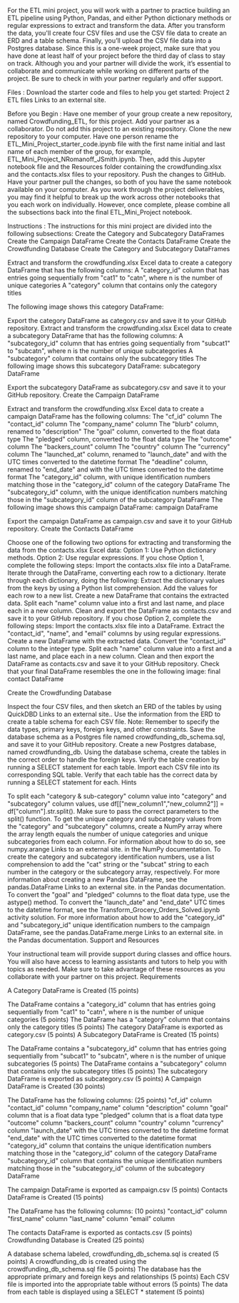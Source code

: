 For the ETL mini project, you will work with a partner to practice building an ETL pipeline using Python, Pandas, and either Python dictionary methods or regular expressions to extract and transform the data. After you transform the data, you'll create four CSV files and use the CSV file data to create an ERD and a table schema. Finally, you’ll upload the CSV file data into a Postgres database.
Since this is a one-week project, make sure that you have done at least half of your project before the third day of class to stay on track.
Although you and your partner will divide the work, it’s essential to collaborate and communicate while working on different parts of the project. Be sure to check in with your partner regularly and offer support.

Files :
Download the starter code and files to help you get started:
Project 2 ETL files Links to an external site.

Before you Begin :
Have one member of your group create a new repository, named Crowdfunding_ETL, for this project. Add your partner as a collaborator. Do not add this project to an existing repository.
Clone the new repository to your computer.
Have one person rename the ETL_Mini_Project_starter_code.ipynb file with the first name initial and last name of each member of the group, for example, ETL_Mini_Project_NRomanoff_JSmith.ipynb. Then, add this Jupyter notebook file and the Resources folder containing the crowdfunding.xlsx and the contacts.xlsx files to your repository.
Push the changes to GitHub.
Have your partner pull the changes, so both of you have the same notebook available on your computer.
As you work through the project deliverables, you may find it helpful to break up the work across other notebooks that you each work on individually. However, once complete, please combine all the subsections back into the final ETL_Mini_Project notebook.

Instructions :
The instructions for this mini project are divided into the following subsections:
Create the Category and Subcategory DataFrames
Create the Campaign DataFrame
Create the Contacts DataFrame
Create the Crowdfunding Database
Create the Category and Subcategory DataFrames

Extract and transform the crowdfunding.xlsx Excel data to create a category DataFrame that has the following columns:
A "category_id" column that has entries going sequentially from "cat1" to "catn", where n is the number of unique categories
A "category" column that contains only the category titles

The following image shows this category DataFrame:


Export the category DataFrame as category.csv and save it to your GitHub repository.
Extract and transform the crowdfunding.xlsx Excel data to create a subcategory DataFrame that has the following columns:
A "subcategory_id" column that has entries going sequentially from "subcat1" to "subcatn", where n is the number of unique subcategories
A "subcategory" column that contains only the subcategory titles
The following image shows this subcategory DataFrame:
subcategory DataFrame

Export the subcategory DataFrame as subcategory.csv and save it to your GitHub repository.
Create the Campaign DataFrame

Extract and transform the crowdfunding.xlsx Excel data to create a campaign DataFrame has the following columns:
The "cf_id" column
The "contact_id" column
The "company_name" column
The "blurb" column, renamed to "description"
The "goal" column, converted to the float data type
The "pledged" column, converted to the float data type
The "outcome" column
The "backers_count" column
The "country" column
The "currency" column
The "launched_at" column, renamed to "launch_date" and with the UTC times converted to the datetime format
The "deadline" column, renamed to "end_date" and with the UTC times converted to the datetime format
The "category_id" column, with unique identification numbers matching those in the "category_id" column of the category DataFrame
The "subcategory_id" column, with the unique identification numbers matching those in the "subcategory_id" column of the subcategory DataFrame
The following image shows this campaign DataFrame:
campaign DataFrame

Export the campaign DataFrame as campaign.csv and save it to your GitHub repository.
Create the Contacts DataFrame

Choose one of the following two options for extracting and transforming the data from the contacts.xlsx Excel data:
Option 1: Use Python dictionary methods.
Option 2: Use regular expressions.
If you chose Option 1, complete the following steps:
Import the contacts.xlsx file into a DataFrame.
Iterate through the DataFrame, converting each row to a dictionary.
Iterate through each dictionary, doing the following:
Extract the dictionary values from the keys by using a Python list comprehension.
Add the values for each row to a new list.
Create a new DataFrame that contains the extracted data.
Split each "name" column value into a first and last name, and place each in a new column.
Clean and export the DataFrame as contacts.csv and save it to your GitHub repository.
If you chose Option 2, complete the following steps:
Import the contacts.xlsx file into a DataFrame.
Extract the "contact_id", "name", and "email" columns by using regular expressions.
Create a new DataFrame with the extracted data.
Convert the "contact_id" column to the integer type.
Split each "name" column value into a first and a last name, and place each in a new column.
Clean and then export the DataFrame as contacts.csv and save it to your GitHub repository.
Check that your final DataFrame resembles the one in the following image:
final contact DataFrame

Create the Crowdfunding Database

Inspect the four CSV files, and then sketch an ERD of the tables by using QuickDBD Links to an external site..
Use the information from the ERD to create a table schema for each CSV file.
Note: Remember to specify the data types, primary keys, foreign keys, and other constraints.
Save the database schema as a Postgres file named crowdfunding_db_schema.sql, and save it to your GitHub repository.
Create a new Postgres database, named crowdfunding_db.
Using the database schema, create the tables in the correct order to handle the foreign keys.
Verify the table creation by running a SELECT statement for each table.
Import each CSV file into its corresponding SQL table.
Verify that each table has the correct data by running a SELECT statement for each.
Hints

To split each "category & sub-category" column value into "category" and "subcategory" column values, use df[["new_column1","new_column2"]] = df["column"].str.split(). Make sure to pass the correct parameters to the split() function.
To get the unique category and subcategory values from the "category" and "subcategory" columns, create a NumPy array where the array length equals the number of unique categories and unique subcategories from each column. For information about how to do so, see numpy.arange Links to an external site. in the NumPy documentation.
To create the category and subcategory identification numbers, use a list comprehension to add the "cat" string or the "subcat" string to each number in the category or the subcategory array, respectively.
For more information about creating a new Pandas DataFrame, see the pandas.DataFrame Links to an external site. in the Pandas documentation.
To convert the "goal" and "pledged" columns to the float data type, use the astype() method.
To convert the "launch_date" and "end_date" UTC times to the datetime format, see the Transform_Grocery_Orders_Solved.ipynb activity solution.
For more information about how to add the "category_id" and "subcategory_id" unique identification numbers to the campaign DataFrame, see the pandas.DataFrame.merge Links to an external site. in the Pandas documentation.
Support and Resources

Your instructional team will provide support during classes and office hours. You will also have access to learning assistants and tutors to help you with topics as needed. Make sure to take advantage of these resources as you collaborate with your partner on this project.
Requirements

A Category DataFrame is Created (15 points)

The DataFrame contains a "category_id" column that has entries going sequentially from "cat1" to "catn", where n is the number of unique categories (5 points)
The DataFrame has a "category" column that contains only the category titles (5 points)
The category DataFrame is exported as category.csv (5 points)
A Subcategory DataFrame is Created (15 points)

The DataFrame contains a "subcategory_id" column that has entries going sequentially from "subcat1" to "subcatn", where n is the number of unique subcategories (5 points)
The DataFrame contains a "subcategory" column that contains only the subcategory titles (5 points)
The subcategory DataFrame is exported as subcategory.csv (5 points)
A Campaign DataFrame is Created (30 points)

The DataFrame has the following columns: (25 points)
 "cf_id" column
 "contact_id" column
 "company_name" column
 "description" column
 "goal" column that is a float data type
 "pledged" column that is a float data type
 "outcome" column
 "backers_count" column
 "country" column
 "currency" column
 "launch_date" with the UTC times converted to the datetime format
 "end_date" with the UTC times converted to the datetime format
 "category_id" column that contains the unique identification numbers matching those in the "category_id" column of the category DataFrame
 "subcategory_id" column that contains the unique identification numbers matching those in the "subcategory_id" column of the subcategory DataFrame

The campaign DataFrame is exported as campaign.csv (5 points)
 Contacts DataFrame is Created (15 points)

The DataFrame has the following columns: (10 points)
 "contact_id" column
 "first_name" column
 "last_name" column
 "email" column
 
The contacts DataFrame is exported as contacts.csv (5 points)
Crowdfunding Database is Created (25 points)

A database schema labeled, crowdfunding_db_schema.sql is created (5 points)
A crowdfunding_db is created using the crowdfunding_db_schema.sql file (5 points)
The database has the appropriate primary and foreign keys and relationships (5 points)
Each CSV file is imported into the appropriate table without errors (5 points)
The data from each table is displayed using a SELECT * statement (5 points)

